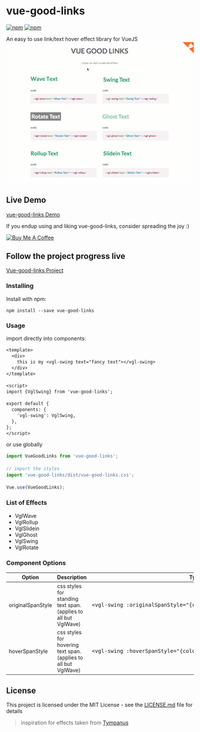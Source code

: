 # vue-good-links

<!--- [![npm](https://img.shields.io/npm/dm/vue-good-links.svg?style=flat-square)](https://www.npmjs.com/package/vue-good-links) --->
[![npm](https://img.shields.io/github/package-json/v/xaksis/vue-good-links.svg?style=flat-square)](https://github.com/xaksis/vue-good-links/releases)
[![npm](https://img.shields.io/github/license/xaksis/vue-good-links.svg?style=flat-square)](https://github.com/xaksis/vue-good-links/blob/master/LICENSE)
<!--- [![](https://data.jsdelivr.com/v1/package/npm/vue-good-links/badge)](https://www.jsdelivr.com/package/npm/vue-good-links) --->

An easy to use link/text hover effect library for VueJS
![Basic Screenshot](README/vue-good-links.gif)

## Live Demo

[vue-good-links Demo](https://xaksis.github.io/vue-good-links/)

If you endup using and liking vue-good-links, consider spreading the joy :)

<a href="https://www.buymeacoffee.com/68BUXR1d9" target="_blank"><img src="https://www.buymeacoffee.com/assets/img/custom_images/purple_img.png" alt="Buy Me A Coffee" style="height: auto !important;width: auto !important;" ></a>

## Follow the project progress live
[Vue-good-links Project](https://timerbit.com/#/public/29XFY0N7Rw9uCBsujiTM)

### Installing

Install with npm:
```
npm install --save vue-good-links
```

### Usage

import directly into components:

```vue
<template>
  <div>
    this is my <vgl-swing text="fancy text"></vgl-swing>
  </div>
</template>

<script>
import {VglSwing} from 'vue-good-links';

export default {
  components: {
    'vgl-swing': VglSwing,
  },
};
</script>
```

or use globally
```js
import VueGoodLinks from 'vue-good-links';

// import the styles 
import 'vue-good-links/dist/vue-good-links.css';

Vue.use(VueGoodLinks);
```

### List of Effects

- VglWave
- VglRollup
- VglSlidein
- VglGhost
- VglSwing
- VglRotate

### Component Options
<table>
  <thead>
    <tr>
      <th>Option</th>
      <th>Description</th>
      <th>Type, Example</th>
    </tr>
  </thead>
  <tbody>
    <tr>
      <td>originalSpanStyle</td>
      <td>css styles for standing text span. (applies to all but VglWave)</td>
      <td>
<pre lang="vue">
&lt;vgl-swing :originalSpanStyle=&quot;{color: 'blue'}&quot; text=&quot;fancy!&quot;&gt;&lt;/vgl-swing&gt;
</pre>
      </td>
    </tr>
    <tr>
      <td>hoverSpanStyle</td>
      <td>css styles for hovering text span. (applies to all but VglWave)</td>
      <td>
<pre lang="vue">
&lt;vgl-swing :hoverSpanStyle=&quot;{color: 'blue'}&quot; text=&quot;fancy!&quot;&gt;&lt;/vgl-swing&gt;
</pre>
      </td>
    </tr>
  <tbody>
</table>

## License

This project is licensed under the MIT License - see the [LICENSE.md](LICENSE) file for details

>inspiration for effects taken from [Tympanus](https://tympanus.net/Development/CreativeLinkEffects/)
